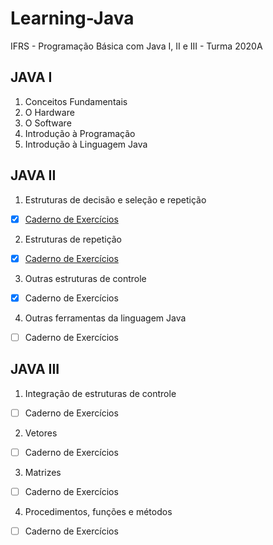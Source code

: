 # Learning-Java
IFRS - Programação Básica com Java I, II e III - Turma 2020A 

## JAVA I
1. Conceitos Fundamentais   
2. O Hardware   
3. O Software   
4. Introdução à Programação   
5. Introdução à Linguagem Java   

## JAVA II
1. Estruturas de decisão e seleção e repetição   
- [X] [Caderno de Exercícios](https://github.com/GePajarinen/Learning-Java/blob/master/Java%20II/Modulo%20I/README.md)
2. Estruturas de repetição   
- [x] [Caderno de Exercícios](https://github.com/GePajarinen/Learning-Java/blob/master/Java%20II/Modulo%20II/README.md)   
3. Outras estruturas de controle  
- [X] Caderno de Exercícios   
4. Outras ferramentas da linguagem Java
- [ ] Caderno de Exercícios   

## JAVA III
1. Integração de estruturas de controle   
- [ ] Caderno de Exercícios 
2. Vetores   
- [ ] Caderno de Exercícios 
3. Matrizes   
- [ ] Caderno de Exercícios 
4. Procedimentos, funções e métodos   
- [ ] Caderno de Exercícios
